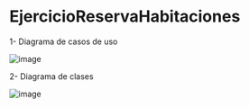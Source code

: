 # EjercicioReservaHabitaciones

1- Diagrama de casos de uso

![image](https://user-images.githubusercontent.com/49788885/223706633-58773cf7-4cfb-48e5-b6fe-b4871eccf809.png)


2- Diagrama de clases

![image](https://user-images.githubusercontent.com/49788885/223721710-2e3bee63-5403-4e14-95d5-a76fa0f36af4.png)
